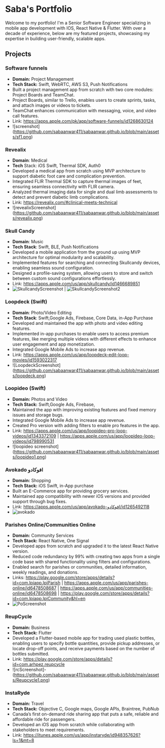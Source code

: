 # Saba's Portfolio

Welcome to my portfolio! I'm a Senior Software Engineer specializing in mobile app development with IOS, React Native & Flutter. With over a decade of experience, below are my featured projects, showcasing my expertise in building user-friendly, scalable apps.

## Projects

### Software funnels
- **Domain:** Project Management
- **Tech Stack:** Swift, WebRTC, AWS S3, Push Notifications
- Built a project management app from scratch with two core modules: Project Boards and
TeamChat.
- Project Boards, similar to Trello, enables users to create sprints, tasks, and attach images or videos to tickets. 
- TeamChat enhances communication with messaging, voice, and video call features.
- Link: https://apps.apple.com/pk/app/software-funnels/id1268630124
- ![screenshot] (https://github.com/sabaanwar411/sabaanwar.github.io/blob/main/assets/sf1.png) 

### Revealix
- **Domain**: Medical
- **Tech** Stack: iOS Swift, Thermal SDK, Auth0
- Developed a medical app from scratch using MVP architecture to support diabetic foot
care and complication prevention.
- Integrated FLIR Thermal SDK to capture thermal images of feet, ensuring seamless
connectivity with FLIR camera.
- Analyzed thermal imaging data for single and dual limb assessments to detect and
prevent diabetic limb complications.
- Link: https://revealix.com/#clinical-meets-technical
- ![revealixScreenshot] (https://github.com/sabaanwar411/sabaanwar.github.io/blob/main/assets/revealix.png)

### Skull Candy
- **Domain**: Music
- **Tech Stack**: Swift, BLE, Push Notifications
- Developed a mobile application from the ground up using MVP architecture for optimal
modularity and scalability.
- Implemented features for searching and connecting Skullcandy devices, enabling
seamless sound configuration.
- Designed a profile-saving system, allowing users to store and switch between custom
sound configurations effortlessly.
- Link: https://apps.apple.com/us/app/skullcandy/id1466689851
- ![SkullcandyScreenshot](https://github.com/sabaanwar411/sabaanwar.github.io/blob/main/assets/skullcandy.png) | ![SkullcandyScreenshot2](https://github.com/sabaanwar411/sabaanwar.github.io/main/assets/skullcandy2.png)

### Loopdeck (Swift)
- **Domain**: Photo/Video Editing
- **Tech Stack**: Swift,Google Ads, Firebase, Core Data, in-App Purchase
- Developed and maintained the app with photo and video editing features. 
- Implemented in-app purchases to enable users to access premium features, like merging multiple videos with different effects to enhance
user engagement and app monetization.
- Integrated Google Mobile Ads to increase app revenue.
- Link: https://apps.apple.com/us/app/loopdeck-edit-loop-movies/id1593022317
- ![LoopdeckScreenshot] (https://github.com/sabaanwar411/sabaanwar.github.io/blob/main/assets/loopdeck.png)

### Loopideo (Swift)
- **Domain:** Photos and Video
- **Tech Stack:** Swift,Google Ads, Firebase,
- Maintained the app with improving existing features and fixed memory issues and
storage bugs.
- Integrated Google Mobile Ads to increase app revenue.
- Created Pro version with adding filters to enable pro features in the app.
- Link: https://apps.apple.com/us/app/loopideo-pro-loop-videos/id1343372109 | https://apps.apple.com/us/app/loopideo-loop-videos/id798990531
- ![loopideo screenshot] (https://github.com/sabaanwar411/sabaanwar.github.io/blob/main/assets/loopideo1.png)


### Avokado افوكادو 
- **Domain:** Shopping
- **Tech Stack:** iOS Swift, in-App purchase
- Built an E-Commerce app for providing grocery services.
- Maintained app compatibility with newer iOS versions and provided support through bug
fixes.
- Link: https://apps.apple.com/us/app/avokado-افوكادو/id1265492118
- ![avokado](https://github.com/sabaanwar411/sabaanwar.github.io/blob/main/assets/avokado.png)

### Parishes Online/Communities Online
- **Domain:** Community Services
- **Tech Stack:** React Native, One Signal
- Developed apps from scratch and upgraded it to the latest React Native version.
- Reduced code redundancy by 99% with creating two apps from a single code base with shared functionality using filters and configurations.
- Enabled search for parishes or communities, detailed information, weekly readings, and donations.
- Links: https://play.google.com/store/apps/details?id=com.lpiapp.lpiParish
| https://apps.apple.com/us/app/parishes-online/id6478508687
| https://apps.apple.com/us/app/communities-online/id6478508698
| https://play.google.com/store/apps/details?id=com.lpiapp.lpiCommunity&hl=en
- ![PoScreenshot](https://github.com/sabaanwar411/sabaanwar.github.io/blob/main/assets/parishesCommunities.png)

### ReupCycle
- **Domain:** Business
- **Tech Stack:** Flutter
- Developed a Flutter-based mobile app for trading used plastic bottles, enabling users to specify bottle quantities, provide pickup addresses, or locate drop-off points, and receive payments based on the number of bottles submitted.
- Link: https://play.google.com/store/apps/details?id=com.arhpez.reupcycle
- ![rcScreenshot]-(https://github.com/sabaanwar411/sabaanwar.github.io/blob/main/assets/Reupcycle1.png)

### InstaRyde
- **Domain:** Travel
- **Tech Stack:** Objective C, Google maps, Google APIs, Braintree, PubNub
- Canada’s first on-demand ride sharing app that puts a safe, reliable and affordable ride for passengers.
- Developed an iOS app from scratch while collaborating with stakeholders to meet requirements.
- Link: https://itunes.apple.com/us/app/instaryde/id948357626?ls=1&mt=8

